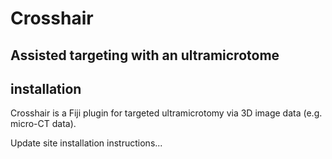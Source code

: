# Crosshair
## Assisted targeting with an ultramicrotome

## installation
Crosshair is a Fiji plugin for targeted ultramicrotomy via 3D image data (e.g. micro-CT data).

Update site installation instructions...
